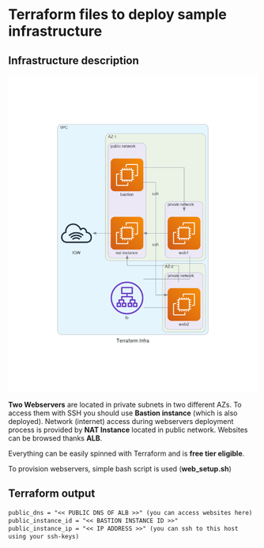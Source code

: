 # Terraform files to deploy sample infrastructure

## Infrastructure description

![infrastructure](terraform_infra.png)

**Two Webservers** are located in private subnets in two different AZs. To access them with SSH you should use **Bastion instance** (which is also deployed). 
Network (internet) access during webservers deployment process is provided by **NAT Instance** located in public network. 
Websites can be browsed thanks **ALB**.

Everything can be easily spinned with Terraform and is **free tier eligible**.

To provision webservers, simple bash script is used (**web_setup.sh**)

## Terraform output

```
public_dns = "<< PUBLIC DNS OF ALB >>" (you can access websites here)
public_instance_id = "<< BASTION INSTANCE ID >>"
public_instance_ip = "<< IP ADDRESS >>" (you can ssh to this host using your ssh-keys)
```
